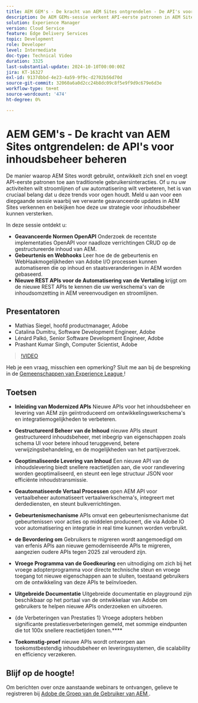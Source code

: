 ```yaml
---
title: AEM GEM's - De kracht van AEM Sites ontgrendelen - De API's voor inhoudsbeheer beheren
description: De AEM GEMs-sessie verkent API-eerste patronen in AEM Sites, die geavanceerde OpenAPI-standaarden, gebeurtenissen en webhaken, en nieuwe REST API's voor vertaalautomatisering omvatten, met inzichten van Adobe-experts.
solution: Experience Manager
version: Cloud Service
feature: Edge Delivery Services
topic: Development
role: Developer
level: Intermediate
doc-type: Technical Video
duration: 3325
last-substantial-update: 2024-10-10T00:00:00Z
jira: KT-16327
exl-id: 9137dbbd-4e23-4a59-9f9c-d2702b56d70d
source-git-commit: 32060a6a0d2cc24b8dc09c8f5e9f9d9c679e6d3e
workflow-type: tm+mt
source-wordcount: '474'
ht-degree: 0%

---
```


# AEM GEM&#39;s - De kracht van AEM Sites ontgrendelen: de API&#39;s voor inhoudsbeheer beheren

De manier waarop AEM Sites wordt gebruikt, ontwikkelt zich snel en voegt API-eerste patronen toe aan traditionele gebruikersinteracties. Of u nu uw activiteiten wilt stroomlijnen of uw automatisering wilt verbeteren, het is van cruciaal belang dat u deze trends voor ogen houdt. Meld u aan voor een diepgaande sessie waarbij we verwante geavanceerde updates in AEM Sites verkennen en bekijken hoe deze uw strategie voor inhoudsbeheer kunnen versterken.

In deze sessie ontdekt u:

* **Geavanceerde Normen OpenAPI** Onderzoek de recentste implementaties OpenAPI voor naadloze verrichtingen CRUD op de gestructureerde inhoud van AEM.
* **Gebeurtenis en Webhooks** Leer hoe de de gebeurtenis en WebHaakmogelijkheden van Adobe I/O processen kunnen automatiseren die op inhoud en staatsveranderingen in AEM worden gebaseerd.
* **Nieuwe REST APIs voor de Automatisering van de Vertaling** krijgt om de nieuwe REST APIs te kennen die uw werkschema&#39;s van de inhoudsomzetting in AEM vereenvoudigen en stroomlijnen.

## Presentatoren

* Mathias Siegel, hoofd productmanager, Adobe
* Catalina Dumitru, Software Development Engineer, Adobe
* Lénárd Palkó, Senior Software Development Engineer, Adobe
* Prashant Kumar Singh, Computer Scientist, Adobe

>[!VIDEO](https://video.tv.adobe.com/v/3435036/?learn=on)

Heb je een vraag, misschien een opmerking?  Sluit me aan bij de bespreking in de [ Gemeenschappen van Experience League ](https://adobe.ly/4e34grR)!

## Toetsen

* **Inleiding van Modernized APIs** Nieuwe APIs voor het inhoudsbeheer en levering van AEM zijn geïntroduceerd om ontwikkelingswerkschema&#39;s en integratiemogelijkheden te verbeteren.

* **Gestructureerd Beheer van de Inhoud** nieuwe APIs steunt gestructureerd inhoudsbeheer, met inbegrip van eigenschappen zoals schema UI voor betere inhoud teruggevend, betere verwijzingsbehandeling, en de mogelijkheden van het partijverzoek.

* **Geoptimaliseerde Levering van Inhoud** Een nieuwe API van de inhoudslevering biedt snellere reactietijden aan, die voor randlevering worden geoptimaliseerd, en steunt een lege structuur JSON voor efficiënte inhoudstransmissie.

* **Geautomatiseerde Vertaal Processen** open AEM API voor vertaalbeheer automatiseert vertaalwerkschema&#39;s, integreert met derdediensten, en steunt bulkverrichtingen.

* **Gebeurtenismechanisme** APIs omvat een gebeurtenismechanisme dat gebeurtenissen voor acties op middelen produceert, die via Adobe IO voor automatisering en integratie in real time kunnen worden verbruikt.

* **de Bevordering om** Gebruikers te migreren wordt aangemoedigd om van erfenis APIs aan nieuwe gemoderniseerde APIs te migreren, aangezien oudere APIs tegen 2025 zal verouderd zijn.

* **Vroege Programma van de Goedkeuring** een uitnodiging om zich bij het vroege adopterprogramma voor directe technische steun en vroege toegang tot nieuwe eigenschappen aan te sluiten, toestaand gebruikers om de ontwikkeling van deze APIs te beïnvloeden.

* **Uitgebreide Documentatie** Uitgebreide documentatie en playground zijn beschikbaar op het portaal van de ontwikkelaar van Adobe om gebruikers te helpen nieuwe APIs onderzoeken en uitvoeren.

* {de Verbeteringen van Prestaties 1} Vroege adopters hebben significante prestatiesverbeteringen gemeld, met sommige eindpunten die tot 100x snellere reactietijden tonen.****

* **Toekomstig-proef** nieuwe APIs wordt ontworpen aan toekomstbestendig inhoudsbeheer en leveringssystemen, die scalability en efficiency verzekeren.

## Blijf op de hoogte!

Om berichten over onze aanstaande webinars te ontvangen, gelieve te registreren bij [ Adobe de Groep van de Gebruiker van AEM ](https://aem-augs.adobe.com/).
